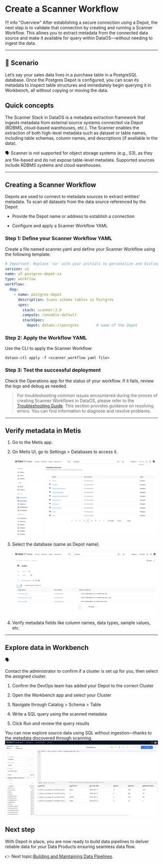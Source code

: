 # Create a Scanner Workflow

!!! info "Overview"
    After establishing a secure connection using a Depot, the next step is to validate that connection by creating and running a Scanner Workflow. This allows you to extract metadata from the connected data source and make it available for query within DataOS—without needing to ingest the data. 

---

## 📘 Scenario

Let’s say your sales data lives in a purchase table in a PostgreSQL database. Once the Postgres Depot is configured, you can scan its metadata to inspect table structures and immediately begin querying it in Workbench, all without copying or moving the data.

## Quick concepts

⁠The Scanner Stack in DataOS is a metadata extraction framework that ingests metadata from external source systems connected via Depot (RDBMS, cloud-based warehouses, etc.). The Scanner enables the extraction of both high-level metadata such as dataset or table names, including table schemas, column names, and descriptions (if available in the data).

<aside class="callout">
🗣
Scanner is not supported for object storage systems (e.g., S3), as they are file-based and do not expose table-level metadata. Supported sources include RDBMS systems and cloud warehouses.

</aside>

---

## Creating a Scanner Workflow

Depots are used to connect to metadata sources to extract entities' metadata. To scan all datasets from the data source referenced by the Depot:

- Provide the Depot name or address to establish a connection

- Configure and apply a Scanner Workflow YAML

### **Step 1: Define your Scanner Workflow YAML**

Create a file named scanner.yaml and define your Scanner Workflow using the following template:

```yaml
# Important: Replace 'xx' with your initials to personalize and distinguish the resource you’ve created.
version: v1
name: wf-postgres-depot-xx
type: workflow
workflow:
  dag:
    - name: postgres-depot
      description: Scans schema tables in Postgres
      spec:
        stack: scanner:2.0
        compute: runnable-default
        stackSpec:
          depot: dataos://postgres        # name of the Depot
```

### **Step 2: Apply the Workflow YAML**

Use the CLI to apply the Scanner Workflow:

```shell
dataos-ctl apply -f <scanner_workflow yaml file>
```

### **Step 3: Test the successful deployment**

Check the Operations app for the status of your workflow. If it fails, review the logs and debug as needed.


> For troubleshooting common issues encountered during the proces of creating Scanner Workflows in DataOS, please refer to the [Troubleshooting Guide](/learn/troubleshooting/). This section provides guidance on resolving errors. You can find information to diagnose and resolve problems.

---

## Verify metadata in Metis

1. Go to the Metis app.

2. On Metis UI, go to Settings > Databases to access it.

    ![dimage](/learn/dp_foundations1_learn_track/create_scanner/scanned_database.png)

3. Select the database (same as Depot name).

    ![dimage](/learn/dp_foundations1_learn_track/create_scanner/scanned_data.png)

4. Verify metadata fields like column names, data types, sample values, etc.


---

## Explore data in Workbench

<aside class="callout">
🗣

Contact the administrator to confirm if a cluster is set up for you, then select the assigned cluster.

</aside>

1. Confirm the DevOps team has added your Depot to the correct Cluster

2. Open the Workbench app and select your Cluster

3. Navigate through Catalog > Schema > Table

4. Write a SQL query using the scanned metadata

5. Click Run and review the query results

You can now explore source data using SQL without ingestion—thanks to the metadata discovered through scanning.
![dimage](/learn/dp_foundations1_learn_track/create_scanner/query_scanned_data.png)

## Next step

With Depot in place, you are now ready to build data pipelines to deliver reliable data for your Data Products ensuring seamless data flow.

👉 Next topic:[Building and Maintaining Data Pipelines](/learn/dp_foundations1_learn_track/build_pipeline/).